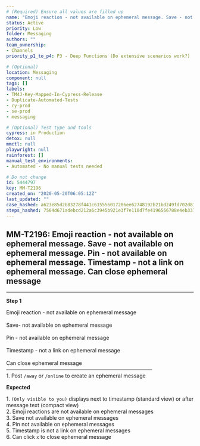 ```yaml
---
# (Required) Ensure all values are filled up
name: "Emoji reaction - not available on ephemeral message. Save - not available on ephemeral message. Pin - not available on ephemeral message. Timestamp - not a link on ephemeral message. Can close ephemeral message"
status: Active
priority: Low
folder: Messaging
authors: ""
team_ownership: 
- Channels
priority_p1_to_p4: P3 - Deep Functions (Do extensive scenarios work?)

# (Optional)
location: Messaging
component: null
tags: []
labels: 
- TM4J-Key-Mapped-In-Cypress-Release
- Duplicate-Automated-Tests
- cy-prod
- se-prod
- messaging

# (Optional) Test type and tools
cypress: in Production
detox: null
mmctl: null
playwright: null
rainforest: []
manual_test_environments: 
- Automated - No manual tests needed

# Do not change
id: 5444797
key: MM-T2196
created_on: "2020-05-20T06:05:12Z"
last_updated: ""
case_hashed: a623e85d2b83278f441c615556017286ee62748192b21bd249fd702d8157c38a4714cc5a8c7deb06dd2021246fa1fc76
steps_hashed: 7564d671adebcd212a6c3945b921e3f7e110d7fe4196566788e4eb33767a3584fdec1310a7eff23c28f55c7a3d19c41d
---
```


<!-- (Auto-generated) Based on frontmatter's "key" and "name" -->

## MM-T2196: Emoji reaction - not available on ephemeral message. Save - not available on ephemeral message. Pin - not available on ephemeral message. Timestamp - not a link on ephemeral message. Can close ephemeral message

---

**Step 1**

Emoji reaction - not available on ephemeral message\
\
Save- not available on ephemeral message\
\
Pin - not available on ephemeral message\
\
Timestamp - not a link on ephemeral message\
\
Can close ephemeral message\
————————————————————————————\
1\. Post `/away` or `/online` to create an ephemeral message

**Expected**

1\. `(Only visible to you)` displays next to timestamp (standard view) or after message text (compact view)\
2\. Emoji reactions are not available on ephemeral messages\
3\. Save not available on ephemeral messages\
4\. Pin not available on ephemeral messages\
5\. Timestamp is not a link on ephemeral messages\
6\. Can click `x` to close ephemeral message
